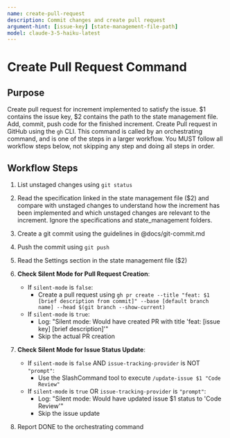 ```yaml
---
name: create-pull-request
description: Commit changes and create pull request
argument-hint: [issue-key] [state-management-file-path]
model: claude-3-5-haiku-latest
---
```


# Create Pull Request Command

## Purpose

Create pull request for increment implemented to satisfy the issue.
$1 contains the issue key, $2 contains the path to the state management file.
Add, commit, push code for the finished increment. Create Pull request in GitHub using the `gh` CLI.
This command is called by an orchestrating command, and is one of the steps in a larger workflow.
You MUST follow all workflow steps below, not skipping any step and doing all steps in order.

## Workflow Steps

1. List unstaged changes using `git status`

2. Read the specification linked in the state management file ($2) and compare with unstaged changes to understand how the increment has been implemented and which unstaged changes are relevant to the increment. Ignore the specifications and state_management folders.

3. Create a git commit using the guidelines in @docs/git-commit.md

4. Push the commit using `git push`

5. Read the Settings section in the state management file ($2)

6. **Check Silent Mode for Pull Request Creation**:
   - If `silent-mode` is `false`:
     - Create a pull request using `gh pr create --title "feat: $1 [brief description from commit]" --base [default branch name] --head $(git branch --show-current)`
   - If `silent-mode` is `true`:
     - Log: "Silent mode: Would have created PR with title 'feat: [issue key] [brief description]'"
     - Skip the actual PR creation

7. **Check Silent Mode for Issue Status Update**:
   - If `silent-mode` is `false` AND `issue-tracking-provider` is NOT `"prompt"`:
     - Use the SlashCommand tool to execute `/update-issue $1 "Code Review"`
   - If `silent-mode` is `true` OR `issue-tracking-provider` is `"prompt"`:
     - Log: "Silent mode: Would have updated issue $1 status to 'Code Review'"
     - Skip the issue update

8. Report DONE to the orchestrating command
